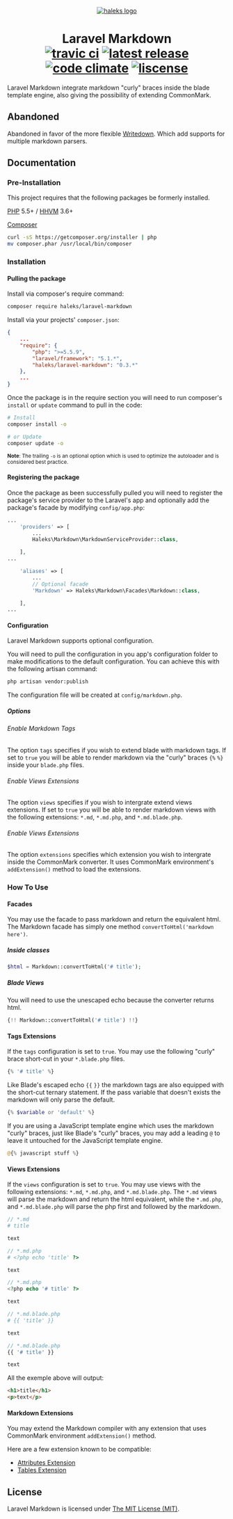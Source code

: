 <p align="center">
<a href="https://haleks.ca" target="_blank"><img src="https://haleks.ca/images/logo/haleks[markdown-orange].png" alt="haleks logo"></a>
</p>

<h1 align="center">
Laravel Markdown
<br>
<a href="https://travis-ci.org/haleks/laravel-markdown" target="_blank"><img src="https://img.shields.io/travis/haleks/laravel-markdown/master.svg?style=flat-square" alt="travic ci"></a>
<a href="https://github.com/haleks/laravel-markdown/releases" target="_blank"><img src="https://img.shields.io/github/release/haleks/laravel-markdown.svg?style=flat-square" alt="latest release"></a>
<a href="https://codeclimate.com/github/haleks/laravel-markdown" target="_blank"><img src="https://img.shields.io/codeclimate/github/haleks/laravel-markdown.svg?style=flat-square" alt="code climate"></a>
<a href="LISCENCE" target="_blank"><img src="https://img.shields.io/badge/license-MIT-ff4c00.svg?style=flat-square" alt="liscense"></a>
</h1>

Laravel Markdown integrate markdown "curly" braces inside the blade template engine, also giving the possibility of extending CommonMark.

## Abandoned

Abandoned in favor of the more flexible [Writedown](https://github.com/haleks/writedown). Which add supports for multiple markdown parsers.

## Documentation

### Pre-Installation
This project requires that the following packages be formerly installed.

[PHP](https://php.net) 5.5+ / [HHVM](http://hhvm.com) 3.6+

[Composer](https://github.com/composer/composer)
```bash
curl -sS https://getcomposer.org/installer | php
mv composer.phar /usr/local/bin/composer
```


### Installation

#### Pulling the package
Install via composer's require command:
```bash
composer require haleks/laravel-markdown
```

Install via your projects' `composer.json`:
```json
{
    ...
    "require": {
        "php": ">=5.5.9",
        "laravel/framework": "5.1.*",
        "haleks/laravel-markdown": "0.3.*"
    },
    ...
}
```

Once the package is in the require section you will need to run composer's `install` or `update` command to pull in the code:
```bash
# Install
composer install -o

# or Update
composer update -o
```
<sup>**Note**: The trailing `-o` is an optional option which is used to optimize the autoloader and is considered best practice.</sup>


#### Registering the package
Once the package as been successfully pulled you will need to register the package's service provider to the Laravel's app and optionally add the package's facade by modifying `config/app.php`:

```php
...
    'providers' => [
        ...
        Haleks\Markdown\MarkdownServiceProvider::class,

    ],
...

    'aliases' => [
        ...
        // Optional facade
        'Markdown' => Haleks\Markdown\Facades\Markdown::class,

    ],
...
```


#### Configuration
Laravel Markdown supports optional configuration.

You will need to pull the configuration in you app's configuration folder to make modifications to the default configuration.  You can achieve this with the following artisan command:

``` bash
php artisan vendor:publish
```

The configuration file will be created at `config/markdown.php`.


##### Options

###### Enable Markdown Tags
The option `tags` specifies if you wish to extend blade with markdown tags.  If set to `true` you will be able to render markdown via the "curly" braces  `{%` `%}` inside your `blade.php` files.

###### Enable Views Extensions
The option `views` specifies if you wish to intergrate extend views extensions.  If set to `true` you will be able to render markdown views with the following extensions:  `*.md`, `*.md.php`, and `*.md.blade.php`.

###### Enable Views Extensions
The option `extensions` specifies which extension you wish to intergrate inside the CommonMark converter.  It uses CommonMark environment's `addExtension()` method to load the extensions.


### How To Use

#### Facades
You may use the facade to pass markdown and return the equivalent html.  The Markdown facade has simply one method `convertToHtml('markdown here')`.

##### Inside classes
```php
$html = Markdown::convertToHtml('# title');
```

##### Blade Views
You will need to use the unescaped echo because the converter returns html.

```php
{!! Markdown::convertToHtml('# title') !!}
```

#### Tags Extensions
If the `tags` configuration is set to `true`.  You may use the following "curly" brace short-cut in your `*.blade.php` files.

```php
{% '# title' %}
```

Like Blade's escaped echo `{{` `}}` the markdown tags are also equipped with the short-cut ternary statement.  If the pass variable that doesn't exists the markdown will only parse the default.

```php
{% $variable or 'default' %}
```

If you are using a JavaScript template engine which uses the markdown "curly" braces, just like Blade's "curly" braces, you may add a leading `@` to leave it untouched for the JavaScript template engine.

```php
@{% javascript stuff %}
```

#### Views Extensions
If the `views` configuration is set to `true`.  You may use views with the following extensions: `*.md`, `*.md.php`, and `*.md.blade.php`.  The `*.md` views will parse the markdown and return the html equivalent, while the `*.md.php`, and `*.md.blade.php` will parse the php first and followed by the markdown.

```php
// *.md
# title

text
```
```php
// *.md.php
# <?php echo 'title' ?>

text
```
```php
// *.md.php
<?php echo '# title' ?>

text
```
```php
// *.md.blade.php
# {{ 'title' }}

text
```
```php
// *.md.blade.php
{{ '# title' }}

text
```

All the exemple above will output:

```html
<h1>title</h1>
<p>text</p>
```

#### Markdown Extensions
You may extend the Markdown compiler with any extension that uses CommonMark environment `addExtension()` method.

Here are a few extension known to be compatible:
- [Attributes Extension](https://github.com/webuni/commonmark-table-extension)
- [Tables Extension](https://github.com/webuni/commonmark-table-extension)


## License
Laravel Markdown is licensed under [The MIT License (MIT)](LICENSE).
